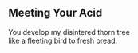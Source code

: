 Meeting Your Acid
-----------------
You develop my disintered thorn tree  
like a fleeting bird to fresh bread.  
